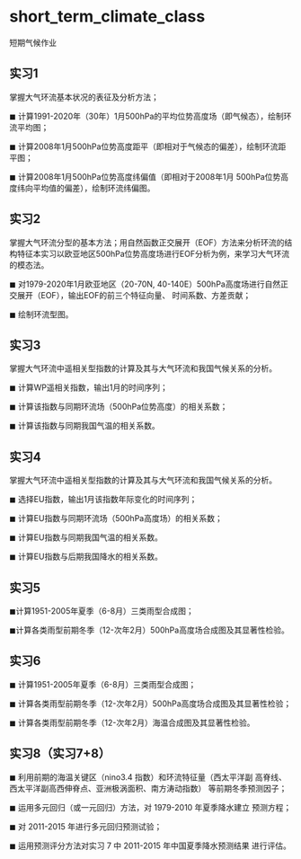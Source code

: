 # short_term_climate_class
短期气候作业
## 实习1

掌握大气环流基本状况的表征及分析方法；

◼ 计算1991-2020年（30年）1月500hPa的平均位势高度场（即气候态），绘制环流平均图； 

◼ 计算2008年1月500hPa位势高度距平（即相对于气候态的偏差），绘制环流距平图； 

◼ 计算2008年1月500hPa位势高度纬偏值（即相对于2008年1月 500hPa位势高度纬向平均值的偏差），绘制环流纬偏图。

## 实习2

掌握大气环流分型的基本方法；用自然函数正交展开（EOF）方法来分析环流的结构特征本实习以欧亚地区500hPa位势高度场进行EOF分析为例，来学习大气环流的模态法。

◼ 对1979-2020年1月欧亚地区（20-70N, 40-140E）500hPa高度场进行自然正交展开（EOF），输出EOF的前三个特征向量、 时间系数、方差贡献； 

◼ 绘制环流型图。

## 实习3

掌握大气环流中遥相关型指数的计算及其与大气环流和我国气候关系的分析。

◼ 计算WP遥相关指数，输出1月的时间序列； 

◼ 计算该指数与同期环流场（500hPa位势高度）的相关系数； 

◼ 计算该指数与同期我国气温的相关系数。

## 实习4

掌握大气环流中遥相关型指数的计算及其与大气环流和我国气候关系的分析。 

◼ 选择EU指数，输出1月该指数年际变化的时间序列； 

◼ 计算EU指数与同期环流场（500hPa高度场）的相关系数； 

◼ 计算EU指数与同期我国气温的相关系数。 

◼ 计算EU指数与后期我国降水的相关系数。

## 实习5

◼计算1951-2005年夏季（6-8月）三类雨型合成图；

◼计算各类雨型前期冬季（12-次年2月）500hPa高度场合成图及其显著性检验。

## 实习6

◼ 计算1951-2005年夏季（6-8月）三类雨型合成图；

◼ 计算各类雨型前期冬季（12-次年2月）500hPa高度场合成图及其显著性检验；

◼ 计算各类雨型前期冬季（12-次年2月）海温合成图及其显著性检验。

## 实习8（实习7+8）

◼ 利用前期的海温关键区（nino3.4 指数）和环流特征量（西太平洋副
高脊线、西太平洋副高西伸脊点、亚洲极涡面积、南方涛动指数）
等前期冬季预测因子； 

◼ 运用多元回归（或一元回归）方法，对 1979-2010 年夏季降水建立
预测方程； 

◼ 对 2011-2015 年进行多元回归预测试验； 

◼ 运用预测评分方法对实习 7 中 2011-2015 年中国夏季降水预测结果
进行评估。 

